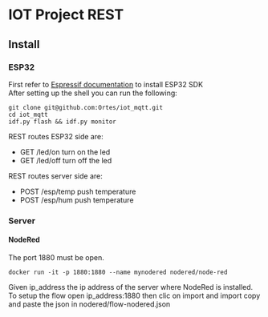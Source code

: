 # IOT Project REST

## Install

### ESP32
First refer to [Espressif documentation](https://docs.espressif.com/projects/esp-idf/en/latest/esp32/get-started/) to install ESP32 SDK  
After setting up the shell you can run the following:
```shell script
git clone git@github.com:Ortes/iot_mqtt.git
cd iot_mqtt
idf.py flash && idf.py monitor
```
REST routes ESP32 side are:
- GET /led/on turn on the led
- GET /led/off turn off the led

REST routes server side are:
- POST /esp/temp push temperature
- POST /esp/hum push temperature

### Server

#### NodeRed
The port 1880 must be open.
```shell script
docker run -it -p 1880:1880 --name mynodered nodered/node-red
```
Given ip_address the ip address of the server where NodeRed is installed.  
To setup the flow open ip_address:1880 then clic on import and import copy and paste the json in nodered/flow-nodered.json
